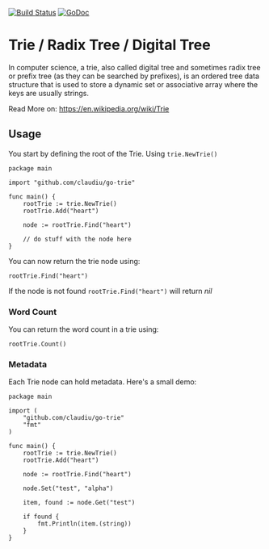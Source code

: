[![Build Status](https://travis-ci.org/Claudiu/Trie.svg)](https://travis-ci.org/Claudiu/Trie)
[![GoDoc](https://camo.githubusercontent.com/bfdd3541106bf567a1c4339af2cbf33fc60257e2/68747470733a2f2f662e636c6f75642e6769746875622e636f6d2f6173736574732f343536362f313133353630352f61623439323939302d316331392d313165332d383633622d6466646337653635313766312e706e67)](https://godoc.org/github.com/Claudiu/Trie)
# Trie / Radix Tree / Digital Tree


In computer science, a trie, also called digital tree and sometimes radix tree or prefix tree (as they can be searched by prefixes), is an ordered tree data structure that is used to store a dynamic set or associative array where the keys are usually strings.

Read More on:
https://en.wikipedia.org/wiki/Trie

## Usage

You start by defining the root of the Trie. Using ```trie.NewTrie()```
```
package main

import "github.com/claudiu/go-trie"

func main() {
    rootTrie := trie.NewTrie()
    rootTrie.Add("heart")

    node := rootTrie.Find("heart")

    // do stuff with the node here
}
```

You can now return the trie node using:
```
rootTrie.Find("heart")
```

If the node is not found ```rootTrie.Find("heart")``` will return _nil_


### Word Count
You can return the word count in a trie using:
```
rootTrie.Count()
```

### Metadata
Each Trie node can hold metadata. Here's a small demo:

```
package main

import (
    "github.com/claudiu/go-trie"
    "fmt"
)

func main() {
    rootTrie := trie.NewTrie()
    rootTrie.Add("heart")

    node := rootTrie.Find("heart")

    node.Set("test", "alpha")

    item, found := node.Get("test")

    if found {
        fmt.Println(item.(string))
    }
}
```

